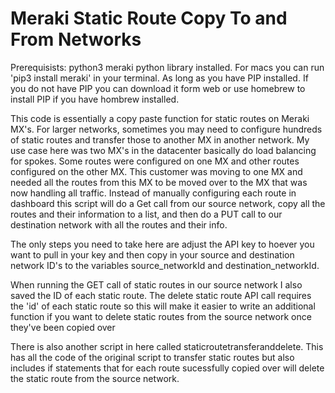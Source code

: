 # Meraki Static Route Copy To and From Networks

Prerequisists:
python3
meraki python library installed. For macs you can run 'pip3 install meraki' in your terminal. As long as you have PIP installed. If you do not have PIP you can download it form web or use homebrew to install PIP if you have hombrew installed.

This code is essentially a copy paste function for static routes on Meraki MX's. For larger networks, sometimes you may need to configure hundreds of static routes and transfer those to another MX in another network. My use case here was two MX's in the datacenter basically do load balancing for spokes. Some routes were configured on one MX and other routes configured on the other MX. This customer was moving to one MX and needed all the routes from this MX to be moved over to the MX that was now handling all traffic. Instead of manually configuring each route in dashboard this script will do a Get call from our source network, copy all the routes and their information to a list, and then do a PUT call to our destination network with all the routes and their info.

The only steps you need to take here are adjust the API key to hoever you want to pull in your key and then copy in your source and destination network ID's to the variables source_networkId and destination_networkId.

When running the GET call of static routes in our source network I also saved the ID of each static route. The delete static route API call requires the 'id' of each static route so this will make it easier to write an additional function if you want to delete static routes from the source network once they've been copied over


There is also another script in here called staticroutetransferanddelete. This has all the code of the original script to transfer static routes but also includes if statements that for each route sucessfully copied over will delete the static route from the source network.
